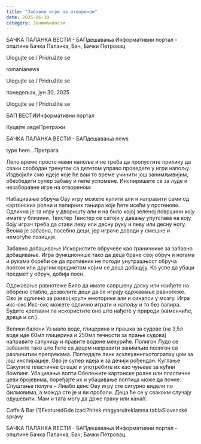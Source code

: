 ```yaml
---
title: "Забавне игре на отвореном"
date: 2025-06-30
category: Занимљивости
---
```


БАЧКА ПАЛАНКА ВЕСТИ - БАПдешавања Информативни портал - општине Бачка Паланка, Бач, Бачки Петровац

Ulogujte se / Pridružite se

romanianews

Ulogujte se / Pridružite se

понедељак, јун 30, 2025

Ulogujte se / Pridružite se

БАП ВЕСТИИнформативни портал

Куцајте овдеПретражи

БАЧКА ПАЛАНКА ВЕСТИ - БАПдешавања news

type here...Претрага

Лепо време просто мами напоље и не треба да пропустите прилику да сваки слободан тренутак са дететом управо проведете у игри напољу. Издвојили смо идеје које ће вам то време учинити још занимљивијим, обезбедити супер забаву и лепе успомене. Инспиришете се за луде и незаборавне игре на отвореном:

Набацивање обруча
Ову игру можете купити али и направити сами од картонских ролни и папирних тањира које ћете исећи у прстенове. Одлична је за игру у дворишту али и на било којој зеленој површини коју имате у близини.
Твистер
Твистер се сатоји у давању упутстава на коју боју играч треба да стави леву или десну руку и леву или десну ногу. Веома је забавна, посебно деци, јер играче доводи у смешне и немогуће позиције.


Забавно добацивање
Искористите обручеве као граничнике за забавно добацивање. Игра функционише тако да деца бране свој обруч и ногама и рукама борећи се да противник не погоди унутрашњост обруча лоптом или другим предметом којим се деца добацују. Ко успе да убаци предмет у обруч, добија поен.


Одржавање равнотеже
Било да имате савршену даску или наиђете на оборено стабло, дозволите деци да се играју одржавање равнотеже. Ово је одлично за развој крупн емоторике али и синапси у мозгу.
Игра икс-окс
Икс-окс можете одлично играти и напољу и то без папира. Будите кретавни па искористите оно што нађете у природи (каменчиће, дрвца и сл.).


Велики балони
Уз мало воде, глицерина и прашка за судове (на 3,5л воде иде 60мл глицерина и 250мл течности за прање судова) направите сапуницу и правите водене мехуриће.
Полигон
Лудо се забавите тако што ћете са децом направити занимљив полигон са различитим препрекама. Погледајте линк асхлеyаннпхотограпхy.цом за још инспирације. Ово је супер идеја и за дечији рођендан.
Куглање
Сакупите пластичне флаше и употребите их као чуњеве за кућни боwлинг.
Убацивање лопти
Обележите картонске ролне или пластичне цеви бројевима, поређајте их и убацивање лоптица може да почне.
Спуштање полуге – Лимбо денс
Ову игру сте сигурно видели по филмовима, а можда сте је и ви пробали. Деца ће се у свакокм случају одушевити. Мам и тата могу да држе грану или канап.

Caffe & Bar (1)FeaturedGde izaći?hírek magyarulreklamna tablaSlovenské správy

БАЧКА ПАЛАНКА ВЕСТИ - БАПдешавања Информативни портал - општине Бачка Паланка, Бач, Бачки Петровац
